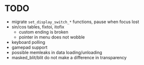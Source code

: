 # TODO

- migrate `set_display_switch_*` functions, pause when focus lost
- sin/cos tables, fixtoi, itofix
  - custom ending is broken
  - pointer in menu does not wobble
- keyboard polling
- gamepad support
- possible memleaks in data loading/unloading
- masked_blit/blit do not make a difference in transparency